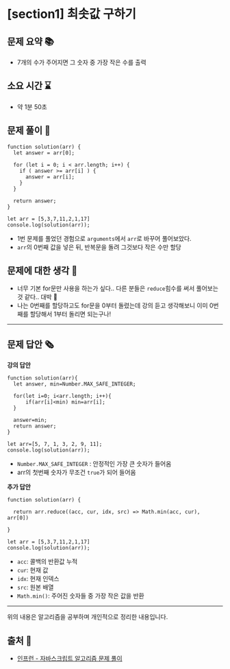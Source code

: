 # [section1] 최솟값 구하기
## 문제 요약 📚
- 7개의 수가 주어지면 그 숫자 중 가장 작은 수를 출력

## 소요 시간 ⌛️
- 약 1분 50초

## 문제 풀이 📝
```
function solution(arr) {
  let answer = arr[0];

  for (let i = 0; i < arr.length; i++) {
    if ( answer >= arr[i] ) {
      answer = arr[i];
    }
  }

  return answer;
}

let arr = [5,3,7,11,2,1,17]
console.log(solution(arr));
```
- 1번 문제를 풀었던 경험으로 `arguments`에서 `arr`로 바꾸어 풀어보았다.
- `arr`의 0번째 값을 넣은 뒤, 반복문을 돌려 그것보다 작은 수만 할당

## 문제에 대한 생각 🧐
- 너무 기본 for문만 사용을 하는가 싶다.. 다른 분들은 `reduce`힘수를 써서 풀어보는 것 같다.. 대박 🤭
- 나는 0번째를 할당하고도 for문을 0부터 돌렸는데 강의 듣고 생각해보니 이미 0번째를 할당해서 1부터 돌리면 되는구나!

- - -
## 문제 답안 🗞
**강의 답안**
```
function solution(arr){
  let answer, min=Number.MAX_SAFE_INTEGER;

  for(let i=0; i<arr.length; i++){
      if(arr[i]<min) min=arr[i];
  }

  answer=min;
  return answer;
}

let arr=[5, 7, 1, 3, 2, 9, 11];
console.log(solution(arr));
```
- `Number.MAX_SAFE_INTEGER` : 안정적인 가장 큰 숫자가 들어옴
- arr의 첫번째 숫자가 무조건 `true`가 되어 들어옴

**추가 답안**
```
function solution(arr) {

  return arr.reduce((acc, cur, idx, src) => Math.min(acc, cur), arr[0])

}

let arr = [5,3,7,11,2,1,17]
console.log(solution(arr));
```

- `acc`: 콜백의 반환값 누적
- `cur`: 현재 값
- `idx`: 현재 인덱스
- `src`: 원본 배열
- `Math.min()`: 주어진 숫자들 중 가장 작은 값을 반환

- - -
위의 내용은 알고리즘을 공부하며 개인적으로 정리한 내용입니다.
## 출처 📝
- [인프런 - 자바스크립트 알고리즘 문제 풀이](https://www.inflearn.com/course/%EC%9E%90%EB%B0%94%EC%8A%A4%ED%81%AC%EB%A6%BD%ED%8A%B8-%EC%95%8C%EA%B3%A0%EB%A6%AC%EC%A6%98-%EB%AC%B8%EC%A0%9C%ED%92%80%EC%9D%B4/dashboard)